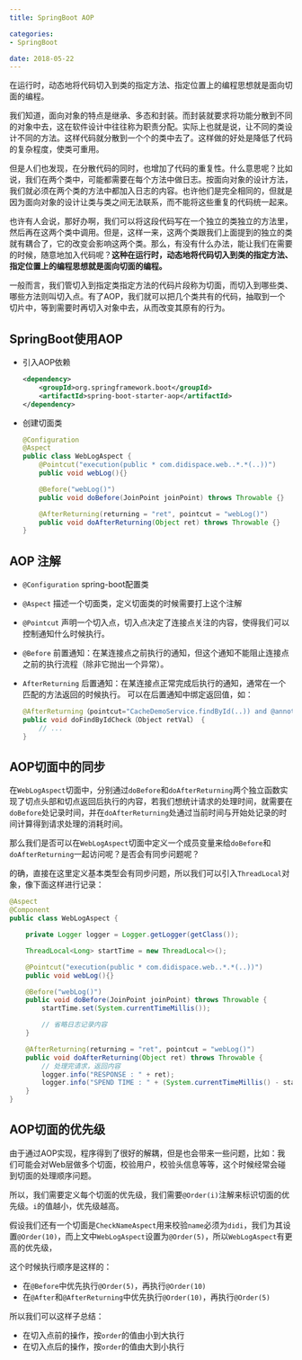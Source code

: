 ```yaml
---
title: SpringBoot AOP

categories:
- SpringBoot

date: 2018-05-22
---
```


在运行时，动态地将代码切入到类的指定方法、指定位置上的编程思想就是面向切面的编程。

我们知道，面向对象的特点是继承、多态和封装。而封装就要求将功能分散到不同的对象中去，这在软件设计中往往称为职责分配。实际上也就是说，让不同的类设计不同的方法。这样代码就分散到一个个的类中去了。这样做的好处是降低了代码的复杂程度，使类可重用。

但是人们也发现，在分散代码的同时，也增加了代码的重复性。什么意思呢？比如说，我们在两个类中，可能都需要在每个方法中做日志。按面向对象的设计方法，我们就必须在两个类的方法中都加入日志的内容。也许他们是完全相同的，但就是因为面向对象的设计让类与类之间无法联系，而不能将这些重复的代码统一起来。

也许有人会说，那好办啊，我们可以将这段代码写在一个独立的类独立的方法里，然后再在这两个类中调用。但是，这样一来，这两个类跟我们上面提到的独立的类就有耦合了，它的改变会影响这两个类。那么，有没有什么办法，能让我们在需要的时候，随意地加入代码呢？**这种在运行时，动态地将代码切入到类的指定方法、指定位置上的编程思想就是面向切面的编程。**

一般而言，我们管切入到指定类指定方法的代码片段称为切面，而切入到哪些类、哪些方法则叫切入点。有了AOP，我们就可以把几个类共有的代码，抽取到一个切片中，等到需要时再切入对象中去，从而改变其原有的行为。

## SpringBoot使用AOP

- 引入AOP依赖
    ```xml
    <dependency>
        <groupId>org.springframework.boot</groupId>
        <artifactId>spring-boot-starter-aop</artifactId>
    </dependency>
    ```

- 创建切面类
    ```java
    @Configuration
    @Aspect
    public class WebLogAspect {
        @Pointcut("execution(public * com.didispace.web..*.*(..))")
        public void webLog(){}

        @Before("webLog()")
        public void doBefore(JoinPoint joinPoint) throws Throwable {}

        @AfterReturning(returning = "ret", pointcut = "webLog()")
        public void doAfterReturning(Object ret) throws Throwable {}
    }
    ```

## AOP 注解

- `@Configuration`
    spring-boot配置类
- `@Aspect`
    描述一个切面类，定义切面类的时候需要打上这个注解
- `@Pointcut`
    声明一个切入点，切入点决定了连接点关注的内容，使得我们可以控制通知什么时候执行。

- `@Before`
    前置通知：在某连接点之前执行的通知，但这个通知不能阻止连接点之前的执行流程（除非它抛出一个异常）。
- `AfterReturning`
    后置通知：在某连接点正常完成后执行的通知，通常在一个匹配的方法返回的时候执行。
    可以在后置通知中绑定返回值，如：
    ```java
    @AfterReturning（pointcut="CacheDemoService.findById(..)) and @annotation(Transactional)", returning="retVal"）
    public void doFindByIdCheck（Object retVal） {
        // ...
    }
    ```

## AOP切面中的同步

在`WebLogAspect`切面中，分别通过`doBefore`和`doAfterReturning`两个独立函数实现了切点头部和切点返回后执行的内容，若我们想统计请求的处理时间，就需要在`doBefore`处记录时间，并在`doAfterReturning`处通过当前时间与开始处记录的时间计算得到请求处理的消耗时间。

那么我们是否可以在`WebLogAspect`切面中定义一个成员变量来给`doBefore`和`doAfterReturning`一起访问呢？是否会有同步问题呢？

的确，直接在这里定义基本类型会有同步问题，所以我们可以引入`ThreadLocal`对象，像下面这样进行记录：

```java
@Aspect
@Component
public class WebLogAspect {

    private Logger logger = Logger.getLogger(getClass());

    ThreadLocal<Long> startTime = new ThreadLocal<>();

    @Pointcut("execution(public * com.didispace.web..*.*(..))")
    public void webLog(){}

    @Before("webLog()")
    public void doBefore(JoinPoint joinPoint) throws Throwable {
        startTime.set(System.currentTimeMillis());

        // 省略日志记录内容
    }

    @AfterReturning(returning = "ret", pointcut = "webLog()")
    public void doAfterReturning(Object ret) throws Throwable {
        // 处理完请求，返回内容
        logger.info("RESPONSE : " + ret);
        logger.info("SPEND TIME : " + (System.currentTimeMillis() - startTime.get()));
    }
}
```

## AOP切面的优先级

由于通过AOP实现，程序得到了很好的解耦，但是也会带来一些问题，比如：我们可能会对Web层做多个切面，校验用户，校验头信息等等，这个时候经常会碰到切面的处理顺序问题。

所以，我们需要定义每个切面的优先级，我们需要`@Order(i)`注解来标识切面的优先级。`i`的值越小，优先级越高。

假设我们还有一个切面是`CheckNameAspect`用来校验`name`必须为`didi`，我们为其设置`@Order(10)`，而上文中`WebLogAspect`设置为`@Order(5)`，所以`WebLogAspect`有更高的优先级，

这个时候执行顺序是这样的：
- 在`@Before`中优先执行`@Order(5)`，再执行`@Order(10)`
- 在`@After`和`@AfterReturning`中优先执行`@Order(10)`，再执行`@Order(5)`

所以我们可以这样子总结：
- 在切入点前的操作，按`order`的值由小到大执行
- 在切入点后的操作，按`order`的值由大到小执行
